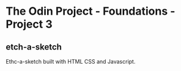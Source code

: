 # The Odin Project - Foundations - Project 3
## etch-a-sketch

Ethc-a-sketch built with HTML CSS and Javascript.
